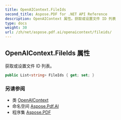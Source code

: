 ```yaml
---
title: OpenAIContext.FileIds
second_title: Aspose.PDF for .NET API Reference
description: OpenAIContext 属性。获取或设置文件 ID 列表
type: docs
weight: 30
url: /zh/net/aspose.pdf.ai/openaicontext/fileids/
---
```

## OpenAIContext.FileIds 属性

获取或设置文件 ID 列表。

```csharp
public List<string> FileIds { get; set; }
```

### 另请参阅

* 类 [OpenAIContext](../)
* 命名空间 [Aspose.Pdf.AI](../../../aspose.pdf.ai/)
* 程序集 [Aspose.PDF](../../../)